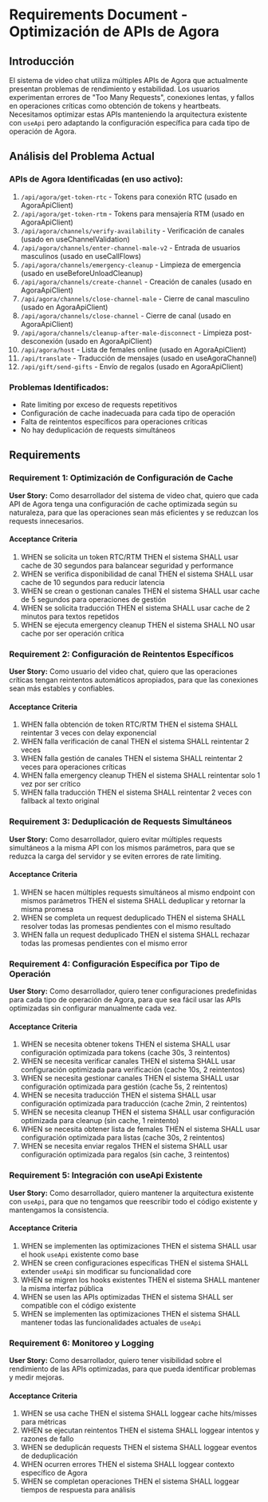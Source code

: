 # Requirements Document - Optimización de APIs de Agora

## Introducción

El sistema de video chat utiliza múltiples APIs de Agora que actualmente presentan problemas de rendimiento y estabilidad. Los usuarios experimentan errores de "Too Many Requests", conexiones lentas, y fallos en operaciones críticas como obtención de tokens y heartbeats. Necesitamos optimizar estas APIs manteniendo la arquitectura existente con `useApi` pero adaptando la configuración específica para cada tipo de operación de Agora.

## Análisis del Problema Actual

### APIs de Agora Identificadas (en uso activo):
1. `/api/agora/get-token-rtc` - Tokens para conexión RTC (usado en AgoraApiClient)
2. `/api/agora/get-token-rtm` - Tokens para mensajería RTM (usado en AgoraApiClient)
3. `/api/agora/channels/verify-availability` - Verificación de canales (usado en useChannelValidation)
4. `/api/agora/channels/enter-channel-male-v2` - Entrada de usuarios masculinos (usado en useCallFlows)
5. `/api/agora/channels/emergency-cleanup` - Limpieza de emergencia (usado en useBeforeUnloadCleanup)
6. `/api/agora/channels/create-channel` - Creación de canales (usado en AgoraApiClient)
7. `/api/agora/channels/close-channel-male` - Cierre de canal masculino (usado en AgoraApiClient)
8. `/api/agora/channels/close-channel` - Cierre de canal (usado en AgoraApiClient)
9. `/api/agora/channels/cleanup-after-male-disconnect` - Limpieza post-desconexión (usado en AgoraApiClient)
10. `/api/agora/host` - Lista de females online (usado en AgoraApiClient)
11. `/api/translate` - Traducción de mensajes (usado en useAgoraChannel)
12. `/api/gift/send-gifts` - Envío de regalos (usado en AgoraApiClient)

### Problemas Identificados:
- Rate limiting por exceso de requests repetitivos
- Configuración de cache inadecuada para cada tipo de operación
- Falta de reintentos específicos para operaciones críticas
- No hay deduplicación de requests simultáneos

## Requirements

### Requirement 1: Optimización de Configuración de Cache

**User Story:** Como desarrollador del sistema de video chat, quiero que cada API de Agora tenga una configuración de cache optimizada según su naturaleza, para que las operaciones sean más eficientes y se reduzcan los requests innecesarios.

#### Acceptance Criteria

1. WHEN se solicita un token RTC/RTM THEN el sistema SHALL usar cache de 30 segundos para balancear seguridad y performance
2. WHEN se verifica disponibilidad de canal THEN el sistema SHALL usar cache de 10 segundos para reducir latencia
3. WHEN se crean o gestionan canales THEN el sistema SHALL usar cache de 5 segundos para operaciones de gestión
4. WHEN se solicita traducción THEN el sistema SHALL usar cache de 2 minutos para textos repetidos
5. WHEN se ejecuta emergency cleanup THEN el sistema SHALL NO usar cache por ser operación crítica

### Requirement 2: Configuración de Reintentos Específicos

**User Story:** Como usuario del video chat, quiero que las operaciones críticas tengan reintentos automáticos apropiados, para que las conexiones sean más estables y confiables.

#### Acceptance Criteria

1. WHEN falla obtención de token RTC/RTM THEN el sistema SHALL reintentar 3 veces con delay exponencial
2. WHEN falla verificación de canal THEN el sistema SHALL reintentar 2 veces
3. WHEN falla gestión de canales THEN el sistema SHALL reintentar 2 veces para operaciones críticas
4. WHEN falla emergency cleanup THEN el sistema SHALL reintentar solo 1 vez por ser crítico
5. WHEN falla traducción THEN el sistema SHALL reintentar 2 veces con fallback al texto original

### Requirement 3: Deduplicación de Requests Simultáneos

**User Story:** Como desarrollador, quiero evitar múltiples requests simultáneos a la misma API con los mismos parámetros, para que se reduzca la carga del servidor y se eviten errores de rate limiting.

#### Acceptance Criteria

1. WHEN se hacen múltiples requests simultáneos al mismo endpoint con mismos parámetros THEN el sistema SHALL deduplicar y retornar la misma promesa
2. WHEN se completa un request deduplicado THEN el sistema SHALL resolver todas las promesas pendientes con el mismo resultado
3. WHEN falla un request deduplicado THEN el sistema SHALL rechazar todas las promesas pendientes con el mismo error

### Requirement 4: Configuración Específica por Tipo de Operación

**User Story:** Como desarrollador, quiero tener configuraciones predefinidas para cada tipo de operación de Agora, para que sea fácil usar las APIs optimizadas sin configurar manualmente cada vez.

#### Acceptance Criteria

1. WHEN se necesita obtener tokens THEN el sistema SHALL usar configuración optimizada para tokens (cache 30s, 3 reintentos)
2. WHEN se necesita verificar canales THEN el sistema SHALL usar configuración optimizada para verificación (cache 10s, 2 reintentos)
3. WHEN se necesita gestionar canales THEN el sistema SHALL usar configuración optimizada para gestión (cache 5s, 2 reintentos)
4. WHEN se necesita traducción THEN el sistema SHALL usar configuración optimizada para traducción (cache 2min, 2 reintentos)
5. WHEN se necesita cleanup THEN el sistema SHALL usar configuración optimizada para cleanup (sin cache, 1 reintento)
6. WHEN se necesita obtener lista de females THEN el sistema SHALL usar configuración optimizada para listas (cache 30s, 2 reintentos)
7. WHEN se necesita enviar regalos THEN el sistema SHALL usar configuración optimizada para regalos (sin cache, 3 reintentos)

### Requirement 5: Integración con useApi Existente

**User Story:** Como desarrollador, quiero mantener la arquitectura existente con `useApi`, para que no tengamos que reescribir todo el código existente y mantengamos la consistencia.

#### Acceptance Criteria

1. WHEN se implementen las optimizaciones THEN el sistema SHALL usar el hook `useApi` existente como base
2. WHEN se creen configuraciones específicas THEN el sistema SHALL extender `useApi` sin modificar su funcionalidad core
3. WHEN se migren los hooks existentes THEN el sistema SHALL mantener la misma interfaz pública
4. WHEN se usen las APIs optimizadas THEN el sistema SHALL ser compatible con el código existente
5. WHEN se implementen las optimizaciones THEN el sistema SHALL mantener todas las funcionalidades actuales de `useApi`

### Requirement 6: Monitoreo y Logging

**User Story:** Como desarrollador, quiero tener visibilidad sobre el rendimiento de las APIs optimizadas, para que pueda identificar problemas y medir mejoras.

#### Acceptance Criteria

1. WHEN se usa cache THEN el sistema SHALL loggear cache hits/misses para métricas
2. WHEN se ejecutan reintentos THEN el sistema SHALL loggear intentos y razones de fallo
3. WHEN se deduplicán requests THEN el sistema SHALL loggear eventos de deduplicación
4. WHEN ocurren errores THEN el sistema SHALL loggear contexto específico de Agora
5. WHEN se completan operaciones THEN el sistema SHALL loggear tiempos de respuesta para análisis